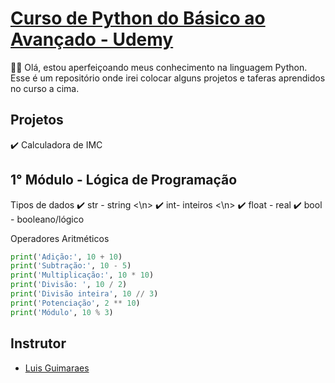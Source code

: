 # [Curso de Python do Básico ao Avançado - Udemy](https://www.udemy.com/course/python-3-do-zero-ao-avancado/)

👋🏽 Olá, estou aperfeiçoando meus conhecimento na linguagem Python. 
Esse é um repositório onde irei colocar alguns projetos e taferas aprendidos no curso a cima. 

## Projetos
✔️ Calculadora de IMC

## 1° Módulo - Lógica de Programação

Tipos de dados 
✔️ str - string <\n>
✔️ int- inteiros <\n>
✔️ float - real
✔️ bool - booleano/lógico

Operadores Aritméticos

```python
print('Adição:', 10 + 10)
print('Subtração:', 10 - 5)
print('Multiplicação:', 10 * 10)
print('Divisão: ', 10 / 2)
print('Divisão inteira', 10 // 3)
print('Potenciação', 2 ** 10)
print('Módulo', 10 % 3)
```



## Instrutor

- [Luis Guimaraes](https://www.linkedin.com/in/luisguima/)